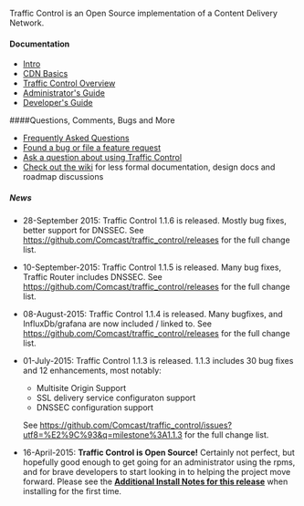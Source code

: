 
Traffic Control is an Open Source implementation of a Content Delivery Network.

#### Documentation
* [Intro](http://traffic-control-cdn.net/docs/latest/index.html)
* [CDN Basics](http://traffic-control-cdn.net/docs/latest/basics/index.html)
* [Traffic Control Overview](http://traffic-control-cdn.net/docs/latest/overview/index.html)
* [Administrator's Guide](http://traffic-control-cdn.net/docs/latest/admin/index.html)
* [Developer's Guide](http://traffic-control-cdn.net/docs/latest/development/index.html)

####Questions, Comments, Bugs and More
* [Frequently Asked Questions](http://traffic-control-cdn.net/docs/latest/faq/index.html)
* [Found a bug or file a feature request](https://github.com/Comcast/traffic_control/issues)
* [Ask a question about using Traffic Control](https://groups.google.com/forum/#!forum/traffic_control)
* [Check out the wiki](https://github.com/Comcast/traffic_control/wiki) for less formal documentation, design docs and roadmap discussions 

##### News
* 28-September 2015: Traffic Control 1.1.6 is released.  Mostly bug fixes, better support for DNSSEC.
	See https://github.com/Comcast/traffic_control/releases for the full change list.
* 10-September-2015: Traffic Control 1.1.5 is released. Many bug fixes, Traffic Router includes DNSSEC.
	See https://github.com/Comcast/traffic_control/releases for the full change list.
* 08-August-2015: Traffic Control 1.1.4 is released. Many bugfixes, and InfluxDb/grafana are now included / linked to.
	See https://github.com/Comcast/traffic_control/releases for the full change list.
* 01-July-2015: Traffic Control 1.1.3 is released. 1.1.3 includes 30 bug fixes and 12 enhancements, most notably:
	* Multisite Origin Support
	* SSL delivery service configuraton support
	* DNSSEC configuration support

	See https://github.com/Comcast/traffic_control/issues?utf8=%E2%9C%93&q=milestone%3A1.1.3 for the full change list.
* 16-April-2015: **Traffic Control is Open Source!**
	Certainly not perfect, but hopefully good enough to get going for an administrator using the rpms, and for brave developers to start looking in to helping the project move forward. Please see the **[Additional Install Notes for this release](http://traffic-control-cdn.net/docs/latest/faq/administration.html#why-is-my-crconfig-json-rejected)** when installing for the first time.

